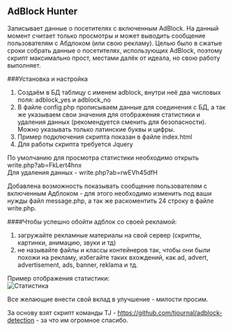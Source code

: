 ## AdBlock Hunter ##
Записывает данные о посетителях с включенным AdBlock. На данный момент считает только просмотры и может выводить сообщение пользователям с Абдлоком (или свою рекламу). Целью было в сжатые сроки собрать данные о посетителях, использующих AdBlock, поэтому скрипт максимально прост, местами далёк от идеала, но свою работу выполняет.

###Установка и настройка<BR>
1) Создаём в БД таблицу с именем adblock, внутри неё два числовых поля: adblock_yes и adblock_no<BR>
2) В файле config.php прописываем данные для соединения с БД, а так же указываем свои значения для отображения статистики и удаления данных (рекомендуется сменить для безопасности). Можно указывать только латинские буквы и цифры.<BR>
3) Пример подключения скрипта показан в файле index.html<BR>
4) Для работы скрипта требуется Jquery<BR>

По умолчанию для просмотра статистики необходимо открыть write.php?ab=FkLert4hnx<BR>
Для удаления данных - write.php?ab=rwEVh45dfH<BR>

Добавлена возможность показывать сообщение пользователям с включенным Адблоком - для этого необходимо изменить под ваши нужды файл message.php, а так же раскоментить 24 строку в файле write.php.<BR>

####Чтобы успешно обойти адблок со своей рекламой:
1) 	загружайте рекламные материалы на свой сервер (скрипты, картинки, анимацию, звуки и тд)<BR>
2) 	не называйте файлы и классы контейнеров так, 	чтобы они были похожи на рекламу, избегайте 	таких вхождений, как ad, advert, advertisement, 	ads, banner, reklama и тд.

Пример отображения статистики:<BR>
![Статистика](http://pp.screenshotlink.ru/v2572/2c8/tathwHu8inQ.png "Статистика")<BR>

Все желающие внести свой вклад в улучшение - милости просим.<BR>

За основу взят скрипт команды TJ - https://github.com/tjournal/adblock-detection - за что им огромное спасибо.
